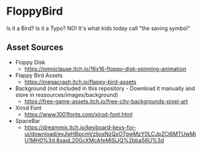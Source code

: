 # FloppyBird
Is it a Bird? Is it a Typo? NO! It's what kids today call "the saving symbol"

## Asset Sources
* Floppy Disk
   * https://omniclause.itch.io/16x16-floppy-disk-spinning-animation
* Flappy Bird Assets
   * https://megacrash.itch.io/flappy-bird-assets
* Background (not included in this repository - Download it manually and store in ressources/images/background)
   * https://free-game-assets.itch.io/free-city-backgrounds-pixel-art
* Xirod Font
   * https://www.1001fonts.com/xirod-font.html
* SpaceBar
   * https://dreammix.itch.io/keyboard-keys-for-ui/download/eyJleHBpcmVzIjoxNzQxOTgwMzY0LCJpZCI6MTUwMjU1MH0%3d.8xaqL20GcXMcAfeMlSjJQ%2bba56U%3d